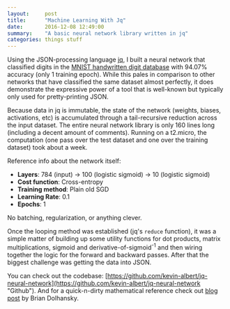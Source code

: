 ```yaml
---
layout:     post
title:      "Machine Learning With Jq"
date:       2016-12-08 12:49:00
summary:    "A basic neural network library written in jq"
categories: things stuff
---
```


Using the JSON-processing language [jq](https://stedolan.github.io/jq/ "jq"), I built a neural network that classified digits in the [MNIST handwritten digit database](http://yann.lecun.com/exdb/mnist/ "MNIST handwritten digit database") with 94.07% accuracy (only 1 training epoch). While this pales in comparison to other networks that have classified the same dataset almost perfectly, it does demonstrate the expressive power of a tool that is well-known but typically only used for pretty-printing JSON.  

Because data in jq is immutable, the state of the network (weights, biases, activations, etc) is accumulated through a tail-recursive reduction across the input dataset. The entire neural network library is only 160 lines long (including a decent amount of comments). Running on a t2.micro, the computation (one pass over the test dataset and one over the training dataset) took about a week.  

Reference info about the network itself:
* **Layers**: 784 (input) -> 100 (logistic sigmoid) -> 10 (logistic sigmoid)
* **Cost function**: Cross-entropy
* **Training method**: Plain old SGD
* **Learning Rate**: 0.1
* **Epochs**: 1

No batching, regularization, or anything clever.  

Once the looping method was established (jq's `reduce` function), it was a simple matter of building up some utility functions for dot products, matrix multiplications, sigmoid and derivative-of-sigmoid<sup>-1</sup> and then wiring together the logic for the forward and backward passes. After that the biggest challenge was getting the data into JSON.  

You can check out the codebase: [https://github.com/kevin-albert/jq-neural-network](https://github.com/kevin-albert/jq-neural-network "Github"). And for a quick-n-dirty mathematical reference check out [blog post](http://briandolhansky.com/blog/2014/10/30/artificial-neural-networks-matrix-form-part-5 "Artificial Neural Networks: Matrix Form (Part 5)") by Brian Dolhansky.

